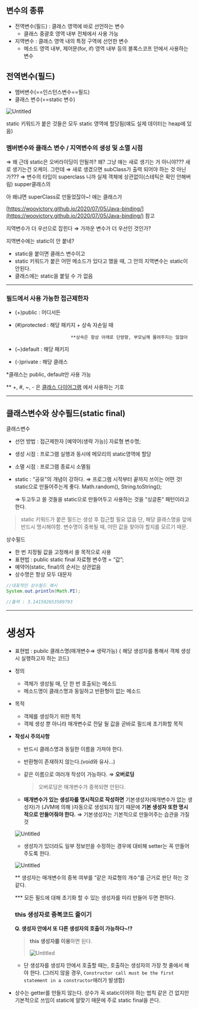 ## 변수의 종류

- 전역변수(필드) : 클래스 영역에 바로 선언하는 변수
    - 클래스 중괄호 영역 내부 전체에서 사용 가능
- 지역변수 : 클래스 영역 내의 특정 구역에 선언한 변수
    - 메소드 영역 내부, 제어문(for, if) 영역 내부 등의 블록스코프 안에서 사용하는 변수

## 전역변수(필드)

- 멤버변수(==인스턴스변수==필드)
- 클래스 변수(==static 변수)

![Untitled](https://s3-us-west-2.amazonaws.com/secure.notion-static.com/4a043b09-1371-4940-b659-e1a5e2f3ab0b/Untitled.png)

static 키워드가 붙은 것들은 모두 static 영역에 할당됨(얘도 실제 데이터는 heap에 있음)

### 멤버변수와 클래스 변수 / 지역변수의 생성 및 소멸 시점

⇒ 왜 근데 static은 오버라이딩이 안될까? 왜? 그냥 얘는 새로 생기는 거 아니야??? 새로 생기는건 오케이. 그런데 ⇒ 새로 생겼으면 subClass가 출력 되어야 하는 것 아닌가??? ⇒ 변수의 타입이 superclass 니까 실제 객체에 상관없이(스테틱은 확인 안해버림) supper클래스의 

아 왜냐면 superClass로 만들었잖아~! 얘는 클래스가 

[https://woovictory.github.io/2020/07/05/Java-binding/](https://woovictory.github.io/2020/07/05/Java-binding/) 참고

지역변수가 더 우선으로 잡힌다 ⇒ 가까운 변수가 더 우선인 것인가?

지역변수에는 static이 안 붙네?

- static을 붙이면 클래스 변수이고
- static 키워드가 붙은 어떤 메소드가 있다고 했을 때, 그 안의 지역변수는 static이 안된다.
- 클래스에는 static을 붙일 수 가 없음

---

### **필드에서 사용 가능한 접근제한자**

- (+)public : 어디서든
- (#)protected : 해당 패키지 + 상속 자손일 때
    
                           **상속은 항상 아래로 단방향, 부모님께 물려주지는 않잖아
    
- (~)default : 해당 패키지
- (-)private : 해당 클래스

*클래스는 public, default만 사용 가능

** +, #, ~, - 은 [클래스 다이어그램](https://www.notion.so/230126-4b4139346d594c3f80a483244d39a7c1) 에서 사용하는 기호

---

## 클래스변수와 상수필드(static final)

클래스변수

- 선언 방법 : 접근제한자 [예약어(생략 가능)] 자료형 변수명;
- 생성 시점 : 프로그램 실행과 동시에 메모리의 static영역에 할당
- 소멸 시점 : 프로그램 종료시 소멸됨
- static : “공유”의 개념이 강하다. ⇒ 프로그램 시작부터 끝까지 쓰이는 어떤 것! static으로 만들어주는게 좋다. Math.random(), String.toString();
    
    ⇒ 두고두고 쓸 것들을 static으로 만들어두고 사용하는 것을 “싱글톤” 패턴이라고 한다. 
    

> static 키워드가 붙은 필드는 생성 후 접근할 필요 없음
단, 해당 클래스명을 앞에 반드시 명시해야함.
변수명이 중복될 때, 어떤 값을 찾아야 할지를 모르기 때문.
> 

상수필드

- 한 번 지정될 값을 고정해서 쓸 목적으로 사용
- 표현법 : public static final 자료형 변수명 = “값”;
- 예약어(static, final)의 순서는 상관없음
- 상수명은 항상 모두 대문자

```java
//대표적인 상수필드 예시
System.out.println(Math.PI);

//출력 : 3.141592653589793
```

---

# 생성자

- 표현법 : pubilc 클래스명(매개변수⇒ 생략가능) { 해당 생성자를 통해서 객체 생성시 실행하고자 하는 코드}
- 정의
    - 객체가 생성될 때, 단 한 번 호출되는 메소드
    - 메소드명이 클래스명과 동일하고 반환형이 없는 메소드
- 목적
    - 객체를 생성하기 위한 목적
    - 객체 생성 뿐 아니라 매개변수로 전달 될 값을 곧바로 필드에 초기화할 목적
- **작성시 주의사항**
    - 반드시 클래스명과 동일한 이름을 가져야 한다.
    - 반환형이 존재하지 않는다.(void와 유사…)
    - 같은 이름으로 여러개 작성이 가능하다. ⇒ **오버로딩**
        
        > 오버로딩은 매개변수가 중복되면 안된다.
        > 
    - **매개변수가 있는 생성자를 명시적으로 작성하면** 기본생성자(매개변수가 없는 생성자)가 (JVM에 의해 )자동으로 생성되지 않기 때문에 **기본 생성자 또한 명시적으로 만들어줘야 한다.** ⇒ 기본생성자는 기본적으로 만들어주는 습관을 가질 것
    
    ![Untitled](https://s3-us-west-2.amazonaws.com/secure.notion-static.com/43788100-57b5-4b3f-8fcc-84546d56c389/Untitled.png)
    
    * 생성자가 있더라도 일부 정보만을 수정하는 경우에 대비해 setter는 꼭  만들어 주도록 한다. 
    
    ![Untitled](https://s3-us-west-2.amazonaws.com/secure.notion-static.com/ab565ebc-5972-4b11-8c09-055dc48276c2/Untitled.png)
    
    ** 생성자는 매개변수의 중복 여부를 “같은 자료형의 개수”를 근거로 판단 하는 것 같다.
    
    *** 모든 필드에 대해 초기화 할 수 있는 생성자를 미리 만들어 두면 편하다.
    
    ### this 생성자로 중복코드 줄이기
    
    **Q. 생성자 안에서 또 다른 생성자의 호출이 가능하다~!?**
    
    > **this 생성자를 이용**하면 된다.
    > 
    > 
    > ![Untitled](https://s3-us-west-2.amazonaws.com/secure.notion-static.com/b0456060-3053-48d5-86c4-6a167728019e/Untitled.png)
    > 
    - 단 생성자를 생성자 안에서 호출할 때는, 호출하는 생성자의 가장 첫 줄에서 해야 한다. (그러지 않을 경우, `Constructor call must be the first statement in a constructor`애러가 발생함)
- 상수는 getter를 만들지 않는다. 상수가 꼭 static이어야 하는 법칙 같은 건 없지만 기본적으로 쓰임이 static에 알맞기 때문에 주로 static final을 쓴다.